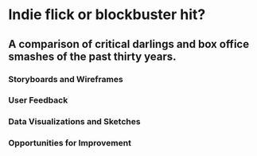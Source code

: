 # Indie flick or blockbuster hit?
## A comparison of critical darlings and box office smashes of the past thirty years.

### Storyboards and Wireframes

### User Feedback

### Data Visualizations and Sketches

### Opportunities for Improvement

